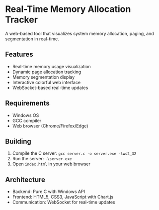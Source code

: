 # Real-Time Memory Allocation Tracker

A web-based tool that visualizes system memory allocation, paging, and segmentation in real-time.

## Features
- Real-time memory usage visualization
- Dynamic page allocation tracking
- Memory segmentation display
- Interactive colorful web interface
- WebSocket-based real-time updates

## Requirements
- Windows OS
- GCC compiler
- Web browser (Chrome/Firefox/Edge)

## Building
1. Compile the C server: `gcc server.c -o server.exe -lws2_32`
2. Run the server: `.\server.exe`
3. Open `index.html` in your web browser

## Architecture
- Backend: Pure C with Windows API
- Frontend: HTML5, CSS3, JavaScript with Chart.js
- Communication: WebSocket for real-time updates
